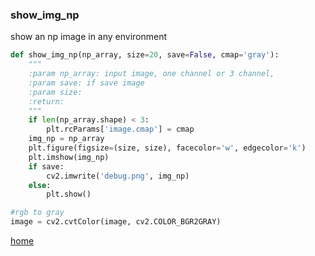 ### show_img_np
show an np image in any environment
```python
def show_img_np(np_array, size=20, save=False, cmap='gray'):
    """
    :param np_array: input image, one channel or 3 channel,
    :param save: if save image
    :param size:
    :return:
    """
    if len(np_array.shape) < 3:
        plt.rcParams['image.cmap'] = cmap
    img_np = np_array
    plt.figure(figsize=(size, size), facecolor='w', edgecolor='k')
    plt.imshow(img_np)
    if save:
        cv2.imwrite('debug.png', img_np)
    else:
        plt.show()
```
```python
#rgb to gray
image = cv2.cvtColor(image, cv2.COLOR_BGR2GRAY)
```
[home](/index/)